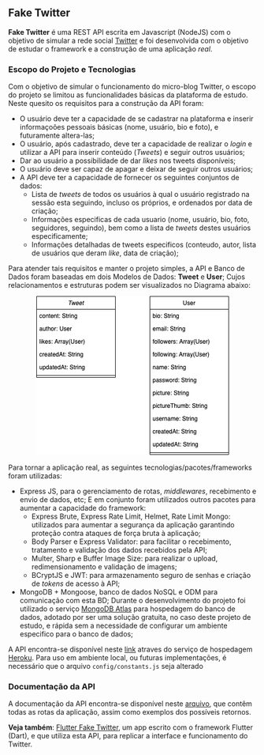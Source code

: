 ## Fake Twitter
**Fake Twitter** é uma REST API escrita em Javascript (NodeJS) com o objetivo de simular a rede social [Twitter](https://twitter.com) e foi desenvolvida com o objetivo de estudar o framework e a construção de uma aplicação _real_.

### Escopo do Projeto e Tecnologias
Com o objetivo de simular o funcionamento do micro-blog Twitter, o escopo do projeto se limitou as funcionalidades básicas da plataforma de estudo. Neste quesito os requisitos para a construção da API foram:
  - O usuário deve ter a capacidade de se cadastrar na plataforma e inserir informaçoões pessoais básicas (nome, usuário, bio e foto), e futuramente altera-las;
  - O usuário, após cadastrado, deve ter a capacidade de realizar o _login_ e  utilizar a API para inserir conteúdo (_Tweets_) e seguir outros usuários;
  - Dar ao usuário a possibilidade de dar _likes_ nos tweets disponíveis;
  - O usuário deve ser capaz de apagar e deixar de seguir outros usuários;
  - A API deve ter a capacidade de fornecer os seguintes conjuntos de dados:
    - Lista de _tweets_ de todos os usuários à qual o usuário registrado na sessão esta seguindo, incluso os próprios, e ordenados por data de criação;
    - Informações especificas de cada usuario (nome, usuário, bio, foto, seguidores, seguindo), bem como a lista de _tweets_ destes usuários especificamente;
    - Informações detalhadas de tweets especificos (conteudo, autor, lista de usuários que deram _like_, data de criação);
    
Para atender tais requisitos e manter o projeto simples, a API e Banco de Dados foram baseadas em dois Modelos de Dados: __Tweet__ e __User__; Cujos relacionamentos e estruturas podem ser visualizados no Diagrama abaixo:

<p align="center"><img src="https://github.com/asasouza/node-fake-twitter/blob/master/diagram.png"  /></p>


Para tornar a aplicação real, as seguintes tecnologias/pacotes/frameworks foram utilizadas:
 - Express JS, para o gerenciamento de rotas, _middlewares_, recebimento e envio de dados, etc; E em conjunto foram utilizados outros pacotes para aumentar a capacidade do framework:
   - Express Brute, Express Rate Limit, Helmet, Rate Limit Mongo: utilizados para aumentar a segurança da aplicação garantindo proteção contra ataques de força bruta à aplicação;
   - Body Parser e Express Validator: para facilitar o recebimento, tratamento e validação dos dados recebidos pela API;
   - Multer, Sharp e Buffer Image Size: para realizar o upload, redimensionamento e validação de imagens;
   - BCryptJS e JWT: para armazenamento seguro de senhas e criação de _tokens_ de acesso à API;
 - MongoDB + Mongoose, banco de dados NoSQL e ODM para comunicação com esta BD; Durante o desenvolvimento do projeto foi utilizado o serviço [MongoDB Atlas](https://www.mongodb.com/cloud/atlas) para hospedagem do banco de dados, adotado por ser uma solução gratuita, no caso deste projeto de estudo, e rápida sem a necessidade de configurar um ambiente especifico para o banco de dados;

A API encontra-se disponível neste [link](https://node-fake-twitter.herokuapp.com/) atraves do serviço de hospedagem [Heroku](https://heroku.com/). Para uso em ambiente local, ou futuras implementações, é necessário que o arquivo ```config/constants.js``` seja alterado 
### Documentação da API
A documentação da API encontra-se disponível neste [arquivo](), que contêm todas as rotas da aplicação, assim como exemplos dos possíveis retornos.

__Veja também__: [Flutter Fake Twitter](https://github.com/asasouza/flutter-fake-twitter), um app escrito com o framework Flutter (Dart), e que utiliza esta API, para replicar a interface e funcionamento do Twitter.
    
    
